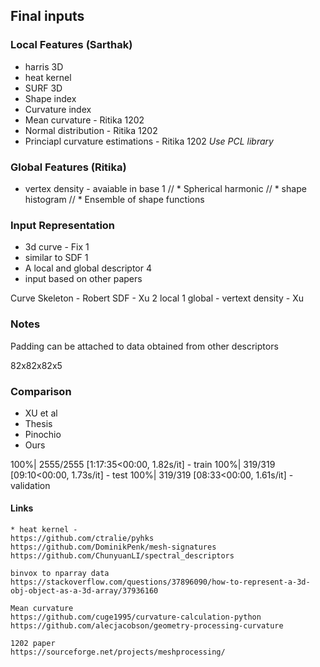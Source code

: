 ## Final inputs
### Local Features (Sarthak)
* harris 3D     
* heat kernel                                   
* SURF 3D
* Shape index
* Curvature index
* Mean curvature                    - Ritika    1202
* Normal distribution               - Ritika    1202
* Princiapl curvature estimations   - Ritika    1202
*Use PCL library*

### Global Features (Ritika)
* vertex density               - avaiable in base 1
// * Spherical harmonic
// * shape histogram
// * Ensemble of shape functions

### Input Representation
* 3d curve - Fix                    1
* similar to SDF                    1
* A local and global descriptor     4
* input based on other papers

Curve Skeleton - Robert
SDF - Xu
2 local 
1 global - vertext density - Xu

### Notes
Padding can be attached to data obtained from other descriptors

82x82x82x5

### Comparison
* XU et al
* Thesis
* Pinochio
* Ours

100%| 2555/2555 [1:17:35<00:00,  1.82s/it] - train
100%| 319/319 [09:10<00:00,  1.73s/it] - test
100%| 319/319 [08:33<00:00,  1.61s/it] - validation

#### Links
```
* heat kernel - 
https://github.com/ctralie/pyhks
https://github.com/DominikPenk/mesh-signatures
https://github.com/ChunyuanLI/spectral_descriptors
```

```
binvox to nparray data
https://stackoverflow.com/questions/37896090/how-to-represent-a-3d-obj-object-as-a-3d-array/37936160

```

```
Mean curvature
https://github.com/cuge1995/curvature-calculation-python
https://github.com/alecjacobson/geometry-processing-curvature

```

```
1202 paper
https://sourceforge.net/projects/meshprocessing/ 
```